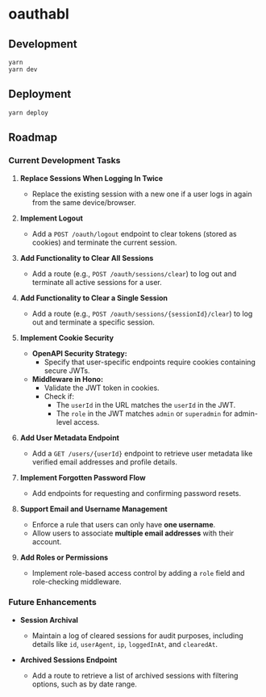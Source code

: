 # oauthabl

## Development

```
yarn
yarn dev
```

## Deployment

```
yarn deploy
```

## Roadmap

### Current Development Tasks

1. **Replace Sessions When Logging In Twice**
   - Replace the existing session with a new one if a user logs in again from the same device/browser.

2. **Implement Logout**
   - Add a `POST /oauth/logout` endpoint to clear tokens (stored as cookies) and terminate the current session.

3. **Add Functionality to Clear All Sessions**
   - Add a route (e.g., `POST /oauth/sessions/clear`) to log out and terminate all active sessions for a user.

4. **Add Functionality to Clear a Single Session**
   - Add a route (e.g., `POST /oauth/sessions/{sessionId}/clear`) to log out and terminate a specific session.

5. **Implement Cookie Security**
   - **OpenAPI Security Strategy:**
     - Specify that user-specific endpoints require cookies containing secure JWTs.
   - **Middleware in Hono:**
     - Validate the JWT token in cookies.
     - Check if:
       - The `userId` in the URL matches the `userId` in the JWT.
       - The `role` in the JWT matches `admin` or `superadmin` for admin-level access.

6. **Add User Metadata Endpoint**
   - Add a `GET /users/{userId}` endpoint to retrieve user metadata like verified email addresses and profile details.

7. **Implement Forgotten Password Flow**
   - Add endpoints for requesting and confirming password resets.

8. **Support Email and Username Management**
   - Enforce a rule that users can only have **one username**.
   - Allow users to associate **multiple email addresses** with their account.

9. **Add Roles or Permissions**
   - Implement role-based access control by adding a `role` field and role-checking middleware.

### Future Enhancements

- **Session Archival**
  - Maintain a log of cleared sessions for audit purposes, including details like `id`, `userAgent`, `ip`, `loggedInAt`, and `clearedAt`.

- **Archived Sessions Endpoint**
  - Add a route to retrieve a list of archived sessions with filtering options, such as by date range.

